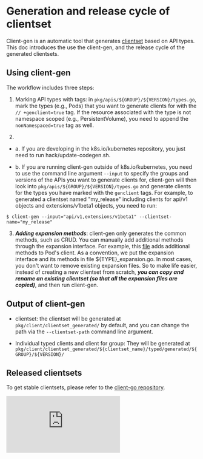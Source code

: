 # Generation and release cycle of clientset

Client-gen is an automatic tool that generates
[clientset](../../docs/proposals/client-package-structure.md#high-level-client-sets)
based on API types. This doc introduces the use the client-gen, and the release
cycle of the generated clientsets.

## Using client-gen

The workflow includes three steps:

1. Marking API types with tags: in `pkg/apis/${GROUP}/${VERSION}/types.go`, mark
   the types (e.g., Pods) that you want to generate clients for with the `//
   +genclient=true` tag. If the resource associated with the type is not
   namespace scoped (e.g., PersistentVolume), you need to append the
   `nonNamespaced=true` tag as well.

2.
  - a. If you are developing in the k8s.io/kubernetes repository, you just need
    to run hack/update-codegen.sh. 
  
  - b. If you are running client-gen outside of k8s.io/kubernetes, you need to
    use the command line argument `--input` to specify the groups and versions
    of the APIs you want to generate clients for, client-gen will then look into
    `pkg/apis/${GROUP}/${VERSION}/types.go` and generate clients for the types
    you have marked with the `genclient` tags. For example, to generated a
    clientset named "my_release" including clients for api/v1 objects and
    extensions/v1beta1 objects, you need to run:

``` 
$ client-gen --input="api/v1,extensions/v1beta1" --clientset-name="my_release"
```

3. ***Adding expansion methods***: client-gen only generates the common methods,
   such as CRUD. You can manually add additional methods through the expansion
   interface. For example, this
   [file](../../pkg/client/clientset_generated/release_1_5/typed/core/v1/pod_expansion.go)
   adds additional methods to Pod's client. As a convention, we put the
   expansion interface and its methods in file ${TYPE}_expansion.go. In most
   cases, you don't want to remove existing expansion files. So to make life
   easier, instead of creating a new clientset from scratch, ***you can copy and
   rename an existing clientset (so that all the expansion files are copied)***,
   and then run client-gen.

## Output of client-gen

- clientset: the clientset will be generated at
  `pkg/client/clientset_generated/` by default, and you can change the path via
  the `--clientset-path` command line argument.

- Individual typed clients and client for group: They will be generated at
  `pkg/client/clientset_generated/${clientset_name}/typed/generated/${GROUP}/${VERSION}/`

## Released clientsets

To get stable clientsets, please refer to the [client-go
repository](https://github.com/kubernetes/client-go).

<!-- BEGIN MUNGE: GENERATED_ANALYTICS -->
[![Analytics](https://kubernetes-site.appspot.com/UA-36037335-10/GitHub/docs/devel/generating-clientset.md?pixel)]()
<!-- END MUNGE: GENERATED_ANALYTICS -->
